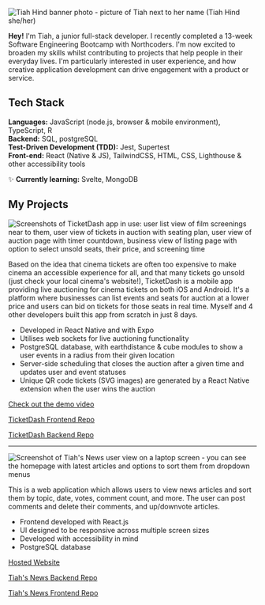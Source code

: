 
![Tiah Hind banner photo - picture of Tiah next to her name (Tiah Hind she/her)](https://github.com/tjhind/tjhind/assets/147715709/86fecf3f-c92b-4ae2-85f0-b179ca4cce1a)

**Hey!**  I'm Tiah, a junior full-stack developer. I recently completed a 13-week Software Engineering Bootcamp with Northcoders. I'm now excited to broaden my skills whilst contributing to projects that help people in their everyday lives. I'm particularly interested in user experience, and how creative application development can drive engagement with a product or service.

## Tech Stack 
**Languages:** JavaScript (node.js, browser & mobile environment), TypeScript, R <br /> 
**Backend:** SQL, postgreSQL <br /> 
**Test-Driven Development (TDD):** Jest, Supertest <br /> 
**Front-end:** React (Native & JS), TailwindCSS,  HTML, CSS, Lighthouse & other accessibility tools <br /> 

✨ **Currently learning:** Svelte, MongoDB


## My Projects 

![Screenshots of TicketDash app in use: user list view of film screenings near to them, user view of tickets in auction with seating plan, user view of auction page with timer countdown, business view of listing page with option to select unsold seats, their price, and screening time](https://github.com/tjhind/tjhind/assets/147715709/b19998aa-8fbe-4b35-88a6-d5842686523c)

Based on the idea that cinema tickets are often too expensive to make cinema an accessible experience for all, and that many tickets go unsold (just check your local cinema's website!), TicketDash is a mobile app providing live auctioning for cinema tickets on both iOS and Android. It's a platform where businesses can list events and seats for auction at a lower price and users can bid on tickets for those seats in real time. Myself and 4 other developers built this app from scratch in just 8 days. 

* Developed in React Native and with Expo
* Utilises web sockets for live auctioning functionality
* PostgreSQL database, with earthdistance & cube modules to show a user events in a radius from their given location
* Server-side scheduling that closes the auction after a given time and updates user and event statuses
* Unique QR code tickets (SVG images) are generated by a React Native extension when the user wins the auction

[Check out the demo video](https://northcoders.com/project-phase/ticketdash)

[TicketDash Frontend Repo](https://github.com/tjhind/auctioning-fe)

[TicketDash Backend Repo](https://github.com/tjhind/Auctioning-BE)

---

![Screenshot of Tiah's News user view on a laptop screen - you can see the homepage with latest articles and options to sort them from dropdown menus](https://github.com/tjhind/tjhind/assets/147715709/c47587b6-63cd-43fd-82c3-c2101409d31a)

This is a web application which allows users to view news articles and sort them by topic, date, votes, comment count, and more. 
The user can post comments and delete their comments, and up/downvote articles.

* Frontend developed with React.js
* UI designed to be responsive across multiple screen sizes
* Developed with accessibility in mind 
* PostgreSQL database

[Hosted Website](https://tiahsnews.netlify.app/)

[Tiah's News Backend Repo](https://github.com/tjhind/nc-news)

[Tiah's News Frontend Repo](https://github.com/tjhind/tiahs-news)

